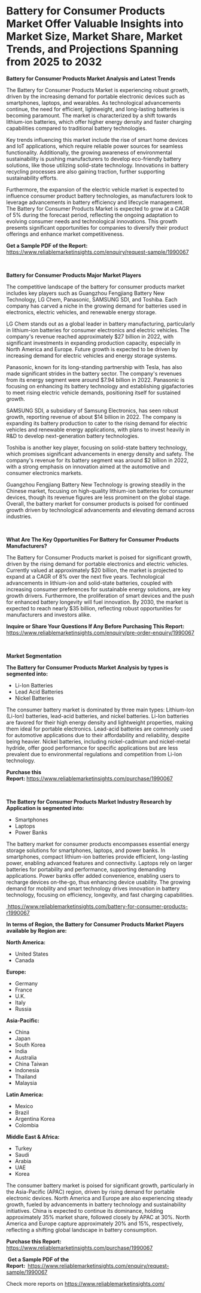 <p><h1>Battery for Consumer Products Market Offer Valuable Insights into Market Size, Market Share, Market Trends, and Projections Spanning from 2025 to 2032</h1></p><p><strong>Battery for Consumer Products Market Analysis and Latest Trends</strong></p>
<p><p>The Battery for Consumer Products Market is experiencing robust growth, driven by the increasing demand for portable electronic devices such as smartphones, laptops, and wearables. As technological advancements continue, the need for efficient, lightweight, and long-lasting batteries is becoming paramount. The market is characterized by a shift towards lithium-ion batteries, which offer higher energy density and faster charging capabilities compared to traditional battery technologies.</p><p>Key trends influencing this market include the rise of smart home devices and IoT applications, which require reliable power sources for seamless functionality. Additionally, the growing awareness of environmental sustainability is pushing manufacturers to develop eco-friendly battery solutions, like those utilizing solid-state technology. Innovations in battery recycling processes are also gaining traction, further supporting sustainability efforts.</p><p>Furthermore, the expansion of the electric vehicle market is expected to influence consumer product battery technologies, as manufacturers look to leverage advancements in battery efficiency and lifecycle management. The Battery for Consumer Products Market is expected to grow at a CAGR of 5% during the forecast period, reflecting the ongoing adaptation to evolving consumer needs and technological innovations. This growth presents significant opportunities for companies to diversify their product offerings and enhance market competitiveness.</p></p>
<p><strong>Get a Sample PDF of the Report:&nbsp;</strong> <a href="https://www.reliablemarketinsights.com/enquiry/request-sample/1990067?utm_campaign=2642&utm_medium=2&utm_source=Github&utm_content=ia&utm_term=06042025&utm_id=battery-for-consumer-products">https://www.reliablemarketinsights.com/enquiry/request-sample/1990067</a></p>
<p>&nbsp;</p>
<p><strong>Battery for Consumer Products Major Market Players</strong></p>
<p><p>The competitive landscape of the battery for consumer products market includes key players such as Guangzhou Fengjiang Battery New Technology, LG Chem, Panasonic, SAMSUNG SDI, and Toshiba. Each company has carved a niche in the growing demand for batteries used in electronics, electric vehicles, and renewable energy storage.</p><p>LG Chem stands out as a global leader in battery manufacturing, particularly in lithium-ion batteries for consumer electronics and electric vehicles. The company's revenue reached approximately $27 billion in 2022, with significant investments in expanding production capacity, especially in North America and Europe. Future growth is expected to be driven by increasing demand for electric vehicles and energy storage systems.</p><p>Panasonic, known for its long-standing partnership with Tesla, has also made significant strides in the battery sector. The company's revenues from its energy segment were around $7.94 billion in 2022. Panasonic is focusing on enhancing its battery technology and establishing gigafactories to meet rising electric vehicle demands, positioning itself for sustained growth.</p><p>SAMSUNG SDI, a subsidiary of Samsung Electronics, has seen robust growth, reporting revenue of about $14 billion in 2022. The company is expanding its battery production to cater to the rising demand for electric vehicles and renewable energy applications, with plans to invest heavily in R&D to develop next-generation battery technologies.</p><p>Toshiba is another key player, focusing on solid-state battery technology, which promises significant advancements in energy density and safety. The company's revenue for its battery segment was around $2 billion in 2022, with a strong emphasis on innovation aimed at the automotive and consumer electronics markets.</p><p>Guangzhou Fengjiang Battery New Technology is growing steadily in the Chinese market, focusing on high-quality lithium-ion batteries for consumer devices, though its revenue figures are less prominent on the global stage. Overall, the battery market for consumer products is poised for continued growth driven by technological advancements and elevating demand across industries.</p></p>
<p>&nbsp;</p>
<p><strong>What Are The Key Opportunities For Battery for Consumer Products Manufacturers?</strong></p>
<p><p>The Battery for Consumer Products market is poised for significant growth, driven by the rising demand for portable electronics and electric vehicles. Currently valued at approximately $20 billion, the market is projected to expand at a CAGR of 8% over the next five years. Technological advancements in lithium-ion and solid-state batteries, coupled with increasing consumer preferences for sustainable energy solutions, are key growth drivers. Furthermore, the proliferation of smart devices and the push for enhanced battery longevity will fuel innovation. By 2030, the market is expected to reach nearly $35 billion, reflecting robust opportunities for manufacturers and investors alike.</p></p>
<p><strong>Inquire or Share Your Questions If Any Before Purchasing This Report:</strong> <a href="https://www.reliablemarketinsights.com/enquiry/pre-order-enquiry/1990067?utm_campaign=2642&utm_medium=2&utm_source=Github&utm_content=ia&utm_term=06042025&utm_id=battery-for-consumer-products">https://www.reliablemarketinsights.com/enquiry/pre-order-enquiry/1990067</a></p>
<p>&nbsp;</p>
<p><strong>Market Segmentation</strong></p>
<p><strong>The Battery for Consumer Products Market Analysis by types is segmented into:</strong></p>
<p><ul><li>Li-Ion Batteries</li><li>Lead Acid Batteries</li><li>Nickel Batteries</li></ul></p>
<p><p>The consumer battery market is dominated by three main types: Lithium-Ion (Li-Ion) batteries, lead-acid batteries, and nickel batteries. Li-Ion batteries are favored for their high energy density and lightweight properties, making them ideal for portable electronics. Lead-acid batteries are commonly used for automotive applications due to their affordability and reliability, despite being heavier. Nickel batteries, including nickel-cadmium and nickel-metal hydride, offer good performance for specific applications but are less prevalent due to environmental regulations and competition from Li-Ion technology.</p></p>
<p><strong>Purchase this Report:&nbsp;</strong><a href="https://www.reliablemarketinsights.com/purchase/1990067?utm_campaign=2642&utm_medium=2&utm_source=Github&utm_content=ia&utm_term=06042025&utm_id=battery-for-consumer-products">https://www.reliablemarketinsights.com/purchase/1990067</a></p>
<p>&nbsp;</p>
<p><strong>The Battery for Consumer Products Market Industry Research by Application is segmented into:</strong></p>
<p><ul><li>Smartphones</li><li>Laptops</li><li>Power Banks</li></ul></p>
<p><p>The battery market for consumer products encompasses essential energy storage solutions for smartphones, laptops, and power banks. In smartphones, compact lithium-ion batteries provide efficient, long-lasting power, enabling advanced features and connectivity. Laptops rely on larger batteries for portability and performance, supporting demanding applications. Power banks offer added convenience, enabling users to recharge devices on-the-go, thus enhancing device usability. The growing demand for mobility and smart technology drives innovation in battery technology, focusing on efficiency, longevity, and fast charging capabilities.</p></p>
<p><a href="https://www.reliablemarketinsights.com/battery-for-consumer-products-r1990067?utm_campaign=2642&utm_medium=2&utm_source=Github&utm_content=ia&utm_term=06042025&utm_id=battery-for-consumer-products">&nbsp;https://www.reliablemarketinsights.com/battery-for-consumer-products-r1990067</a></p>
<p><strong>In terms of Region, the Battery for Consumer Products Market Players available by Region are:</strong></p>
<p>
    <p> <strong> North America: </strong>
        <ul>
            <li>United States</li>
            <li>Canada</li>
        </ul>
        </p> 
    <p> <strong> Europe: </strong>
        <ul>
            <li>Germany</li>
            <li>France</li>
            <li>U.K.</li>
            <li>Italy</li>
            <li>Russia</li>
        </ul>
        </p> 
    <p> <strong> Asia-Pacific: </strong>
        <ul>
            <li>China</li>
            <li>Japan</li>
            <li>South Korea</li>
            <li>India</li>
            <li>Australia</li>
            <li>China Taiwan</li>
            <li>Indonesia</li>
            <li>Thailand</li>
            <li>Malaysia</li>
        </ul>
        </p> 
    <p> <strong> Latin America: </strong>
        <ul>
            <li>Mexico</li>
            <li>Brazil</li>
            <li>Argentina Korea</li>
            <li>Colombia</li>
        </ul>
        </p> 
    <p> <strong> Middle East & Africa: </strong>
        <ul>
            <li>Turkey</li>
            <li>Saudi</li>
            <li>Arabia</li>
            <li>UAE</li>
            <li>Korea</li>
        </ul>
    </p>
    </p>
<p><p>The consumer battery market is poised for significant growth, particularly in the Asia-Pacific (APAC) region, driven by rising demand for portable electronic devices. North America and Europe are also experiencing steady growth, fueled by advancements in battery technology and sustainability initiatives. China is expected to continue its dominance, holding approximately 35% market share, followed closely by APAC at 30%. North America and Europe capture approximately 20% and 15%, respectively, reflecting a shifting global landscape in battery consumption.</p></p>
<p><strong>Purchase this Report: </strong><a href="https://www.reliablemarketinsights.com/purchase/1990067?utm_campaign=2642&utm_medium=2&utm_source=Github&utm_content=ia&utm_term=06042025&utm_id=battery-for-consumer-products">https://www.reliablemarketinsights.com/purchase/1990067</a></p>
<p>&nbsp;<strong>Get a Sample PDF of the Report:&nbsp;&nbsp;</strong><a href="https://www.reliablemarketinsights.com/enquiry/request-sample/1990067?utm_campaign=2642&utm_medium=2&utm_source=Github&utm_content=ia&utm_term=06042025&utm_id=battery-for-consumer-products">https://www.reliablemarketinsights.com/enquiry/request-sample/1990067</a></p>
<p><strong></strong></p>
<p>Check more reports on <a href="https://www.reliablemarketinsights.com/?utm_campaign=2642&utm_medium=2&utm_source=Github&utm_content=ia&utm_term=06042025&utm_id=battery-for-consumer-products">https://www.reliablemarketinsights.com/</a></p>